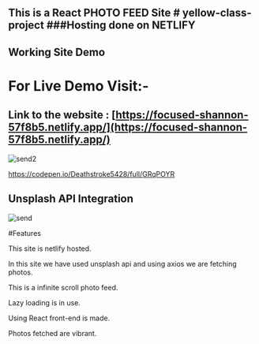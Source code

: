 This is a React PHOTO FEED Site                                                     # yellow-class-project                                         ###Hosting done on NETLIFY
----------------------------------------------------------------------------------------------------------
                                                                                                                                       
Working Site Demo
-----------------------------

For Live Demo Visit:-
====================================================================
## Link to the website : [https://focused-shannon-57f8b5.netlify.app/](https://focused-shannon-57f8b5.netlify.app/) 

![send2](https://user-images.githubusercontent.com/65626004/98983233-7e30d500-2546-11eb-9e86-5b91608ac1e0.PNG)



https://codepen.io/Deathstroke5428/full/GRqPOYR



Unsplash API Integration
-----------------------------
![send](https://user-images.githubusercontent.com/65626004/98983221-7a9d4e00-2546-11eb-8c0c-9394eb8f6dd4.PNG)



#Features

This site is netlify hosted.

In this site we have used unsplash api and using axios we are fetching photos.

This is a infinite scroll photo feed.

Lazy loading is in use.

Using React front-end is made.

Photos fetched are vibrant.






